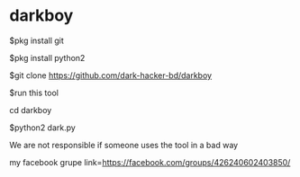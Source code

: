# darkboy

$pkg install git 


$pkg install python2 

$git clone https://github.com/dark-hacker-bd/darkboy 

$run this tool 

cd darkboy

$python2 dark.py


We are not responsible if someone uses the tool in a bad way
 

my facebook grupe link=https://facebook.com/groups/426240602403850/
